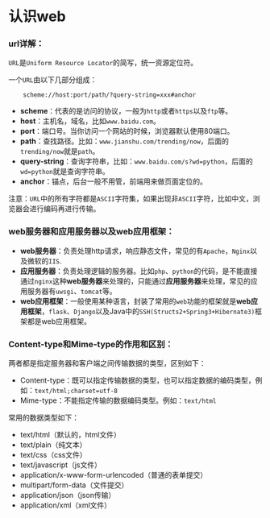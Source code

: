 # 认识web

### url详解：

`URL`是`Uniform Resource Locator`的简写，统一资源定位符。

一个`URL`由以下几部分组成：

```
    scheme://host:port/path/?query-string=xxx#anchor

```

- **scheme**：代表的是访问的协议，一般为`http`或者`https`以及`ftp`等。
- **host**：主机名，域名，比如`www.baidu.com`。
- **port**：端口号。当你访问一个网站的时候，浏览器默认使用80端口。
- **path**：查找路径。比如：`www.jianshu.com/trending/now`，后面的`trending/now`就是`path`。
- **query-string**：查询字符串，比如：`www.baidu.com/s?wd=python`，后面的`wd=python`就是查询字符串。
- **anchor**：锚点，后台一般不用管，前端用来做页面定位的。

注意：`URL`中的所有字符都是`ASCII`字符集，如果出现非`ASCII`字符，比如中文，浏览器会进行编码再进行传输。

### web服务器和应用服务器以及web应用框架：

- **web服务器**：负责处理http请求，响应静态文件，常见的有`Apache`，`Nginx`以及微软的`IIS`.
- **应用服务器**：负责处理逻辑的服务器。比如`php`、`python`的代码，是不能直接通过`nginx`这种**web服务器**来处理的，只能通过**应用服务器**来处理，常见的应用服务器有`uwsgi`、`tomcat`等。
- **web应用框架**：一般使用某种语言，封装了常用的`web`功能的框架就是**web应用框架**，`flask`、`Django`以及Java中的`SSH(Structs2+Spring3+Hibernate3)`框架都是web应用框架。

### Content-type和Mime-type的作用和区别：

两者都是指定服务器和客户端之间传输数据的类型，区别如下：

- Content-type：既可以指定传输数据的类型，也可以指定数据的编码类型，例如：`text/html;charset=utf-8`
- Mime-type：不能指定传输的数据编码类型。例如：`text/html`

常用的数据类型如下：

- text/html（默认的，html文件）
- text/plain（纯文本）
- text/css（css文件）
- text/javascript（js文件）
- application/x-www-form-urlencoded（普通的表单提交）
- multipart/form-data（文件提交）
- application/json（json传输）
- application/xml（xml文件）